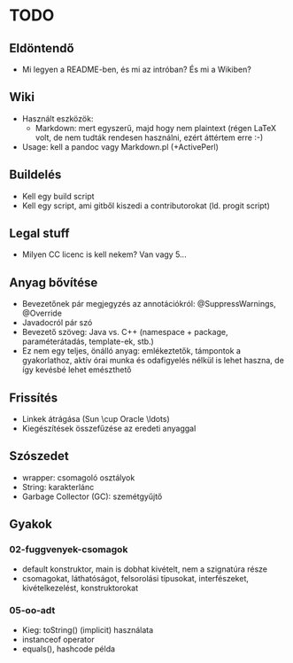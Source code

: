 # TODO #

## Eldöntendő ##
* Mi legyen a README-ben, és mi az intróban? És mi a Wikiben?

## Wiki ##
* Használt eszközök:
	* Markdown: mert egyszerű, majd hogy nem plaintext (régen LaTeX volt, de nem
	  tudták rendesen használni, ezért áttértem erre :-)
* Usage: kell a pandoc vagy Markdown.pl (+ActivePerl)

## Buildelés ##
* Kell egy build script
* Kell egy script, ami gitből kiszedi a contributorokat (ld. progit script)

## Legal stuff ##
* Milyen CC licenc is kell nekem? Van vagy 5...

## Anyag bővítése ##
* Bevezetőnek pár megjegyzés az annotációkról: @SuppressWarnings, @Override
* Javadocról pár szó
* Bevezető szöveg: Java vs. C++ (namespace + package, paraméterátadás,
template-ek, stb.)
* Ez nem egy teljes, önálló anyag: emlékeztetők, támpontok a gyakorlathoz, aktív
órai munka és odafigyelés nélkül is lehet haszna, de így kevésbé lehet
emészthető   

## Frissítés ##
* Linkek átrágása (Sun \cup Oracle \ldots) 
* Kiegészítések összefűzése az eredeti anyaggal

## Szószedet ##
* wrapper: csomagoló osztályok
* String: karakterlánc
* Garbage Collector (GC): szemétgyűjtő

## Gyakok ##
### 02-fuggvenyek-csomagok ###
* default konstruktor, main is dobhat kivételt, nem a szignatúra része
* csomagokat, láthatóságot, felsorolási típusokat, interfészeket,
kivételkezelést, konstruktorokat

### 05-oo-adt ###
* Kieg: toString() (implicit) használata
* instanceof operator
* equals(), hashcode példa

